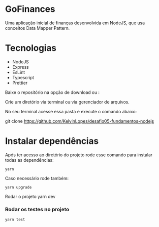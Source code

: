 # GoFinances

Uma aplicação inicial de finanças desenvolvida em NodeJS, que usa conceitos Data Mapper Pattern.

# Tecnologias

* NodeJS
* Express
* EsLint
* Typescript
* Prettier

Baixe o repositório na opção de download ou :

Crie um diretório via terminal ou via gerenciador de arquivos.

No seu terminal acesse essa pasta e execute o comando abaixo:

git clone https://github.com/KelvinLopes/desafio05-fundamentos-nodejs

# Instalar dependências

Após ter acesso ao diretório do projeto rode esse comando para instalar todas as dependências:

```yarn```

Caso necessário rode também:

```yarn upgrade```

Rodar o projeto
yarn dev

### Rodar os testes no projeto

```yarn test```
